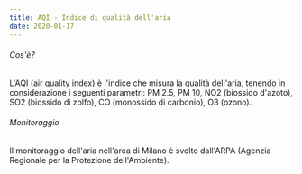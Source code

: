 ```yaml
---
title: AQI - Indice di qualità dell'aria
date: 2020-01-17
---
```


###### Cos'è?
L'AQI (air quality index) è l'indice che misura la qualità dell'aria, tenendo in considerazione i seguenti parametri: PM 2.5, PM 10, NO2 (biossido d'azoto), SO2 (biossido di zolfo), CO (monossido di carbonio), O3 (ozono).

###### Monitoraggio
Il monitoraggio dell'aria nell'area di Milano è svolto dall'ARPA (Agenzia Regionale per la Protezione dell'Ambiente).